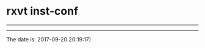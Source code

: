 # rxvt inst-conf

-----------------------------------------

-----------------------------------------

The date is: 2017-09-20 20:19:17)
